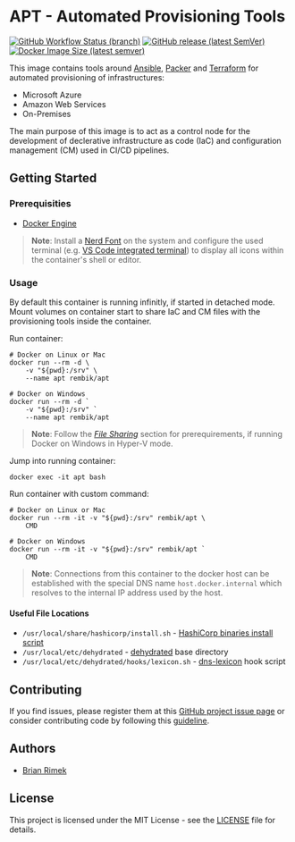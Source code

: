# APT - Automated Provisioning Tools

[![GitHub Workflow Status (branch)](https://img.shields.io/github/workflow/status/rembik/docker-apt/docker-ci/master?logo=github&label=build)][github_actions]
[![GitHub release (latest SemVer)](https://img.shields.io/github/v/release/rembik/docker-apt?sort=semver&logo=github)][github_releases]
[![Docker Image Size (latest semver)](https://img.shields.io/docker/image-size/rembik/apt?label=image&logo=docker&logoColor=FFF&sort=semver)](https://hub.docker.com/r/rembik/apt)

This image contains tools around [Ansible](https://www.ansible.com/), [Packer](https://www.packer.io/) and [Terraform](https://www.terraform.io/) for automated provisioning of infrastructures:

* Microsoft Azure
* Amazon Web Services
* On-Premises

The main purpose of this image is to act as a control node for the development of declerative infrastructure as code (IaC) and configuration management (CM) used in CI/CD pipelines.

## Getting Started

### Prerequisities

* [Docker Engine](https://docs.docker.com/get-docker/)

> **Note**: Install a [Nerd Font](https://www.nerdfonts.com/font-downloads) on the system and configure the used terminal (e.g. [VS Code integrated terminal](https://code.visualstudio.com/docs/editor/integrated-terminal#_terminal-display-settings)) to display all icons within the container's shell or editor.

### Usage

By default this container is running infinitly, if started in detached mode. Mount volumes on container start to share IaC and CM files with the provisioning tools inside the container.

Run container:

```shell
# Docker on Linux or Mac
docker run --rm -d \
    -v "${pwd}:/srv" \
    --name apt rembik/apt

# Docker on Windows
docker run --rm -d `
    -v "${pwd}:/srv" `
    --name apt rembik/apt
```

> **Note**: Follow the *[File Sharing](https://docs.docker.com/docker-for-windows/#resources)* section for prerequirements, if running Docker on Windows in Hyper-V mode.

Jump into running container:

```shell
docker exec -it apt bash
```

Run container with custom command:

```shell
# Docker on Linux or Mac
docker run --rm -it -v "${pwd}:/srv" rembik/apt \
    CMD

# Docker on Windows
docker run --rm -it -v "${pwd}:/srv" rembik/apt `
    CMD
```

> **Note**: Connections from this container to the docker host can be established with the special DNS name `host.docker.internal` which resolves to the internal IP address used by the host.

#### Useful File Locations

* `/usr/local/share/hashicorp/install.sh` - [HashiCorp binaries install script](https://github.com/rembik/install-hashicorp-binaries)
* `/usr/local/etc/dehydrated` - [dehydrated](https://github.com/dehydrated-io/dehydrated) base directory
* `/usr/local/etc/dehydrated/hooks/lexicon.sh` - [dns-lexicon](https://github.com/AnalogJ/lexicon) hook script

## Contributing

If you find issues, please register them at this [GitHub project issue page][github_issue] or consider contributing code by following this [guideline][github_guide].

## Authors

* [Brian Rimek](https://github.com/rembik)

## License

This project is licensed under the MIT License - see the [LICENSE][github_licence] file for details.

[github_actions]: https://github.com/rembik/docker-apt/actions
[github_releases]: https://github.com/rembik/docker-apt/releases
[github_issue]: http://github.com/rembik/docker-apt/issues/new/choose
[github_guide]: http://github.com/rembik/docker-apt/tree/master/.github/CONTRIBUTING.md
[github_licence]: http://github.com/rembik/docker-apt/tree/master/LICENSE